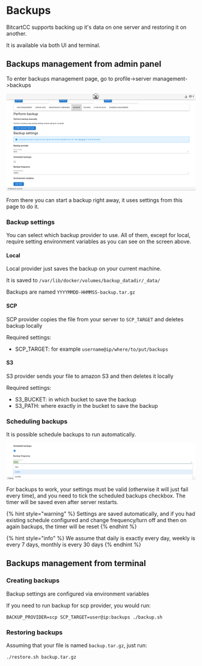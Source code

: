 # Backups

BitcartCC supports backing up it's data on one server and restoring it on another.

It is available via both UI and terminal.

## Backups management from admin panel

To enter backups management page, go to profile-&gt;server management-&gt;backups

![Backups management page](../.gitbook/assets/backups_management.png)

From there you can start a backup right away, it uses settings from this page to do it.

### Backup settings

You can select which backup provider to use. All of them, except for local, require setting environment variables as you can see on the screen above.

#### Local

Local provider just saves the backup on your current machine.

It is saved to `/var/lib/docker/volumes/backup_datadir/_data/` 

Backups are named `YYYYMMDD-HHMMSS-backup.tar.gz`

#### SCP

SCP provider copies the file from your server to `SCP_TARGET` and deletes backup locally

Required settings:

* SCP\_TARGET: for example `username@ip/where/to/put/backups`

#### S3

S3 provider sends your file to amazon S3 and then deletes it locally

Required settings:

* S3\_BUCKET: in which bucket to save the backup
* S3\_PATH: where exactly in the bucket to save the backup

### Scheduling backups

It is possible schedule backups to run automatically.

![Configure backup frequency](../.gitbook/assets/scheduled_backups.png)

For backups to work, your settings must be valid \(otherwise it will just fail every time\), and you need to tick the scheduled backups checkbox. The timer will be saved even after server restarts.

{% hint style="warning" %}
Settings are saved automatically, and if you had existing schedule configured and change frequency/turn off and then on again backups, the timer will be reset
{% endhint %}

{% hint style="info" %}
We assume that daily is exactly every day, weekly is every 7 days, monthly is every 30 days
{% endhint %}

## Backups management from terminal

### Creating backups

Backup settings are configured via environment variables

If you need to run backup for scp provider, you would run:

```text
BACKUP_PROVIDER=scp SCP_TARGET=user@ip:backups ./backup.sh
```

### Restoring backups

Assuming that your file is named `backup.tar.gz`, just run:

```text
./restore.sh backup.tar.gz
```

